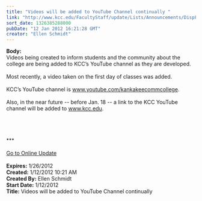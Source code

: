 ```yaml
---
title: "Videos will be added to YouTube Channel continually "
link: "http://www.kcc.edu/FacultyStaff/update/Lists/Announcements/DispForm.aspx?ID=574"
sort_date: 1326385288000
pubDate: "12 Jan 2012 16:21:28 GMT"
creator: "Ellen Schmidt"
---
```


<div><b>Body:</b> <div class="ExternalClassF610432A29D84289A34481A02AF5A111"><div>Videos being created to inform students and the community about the college are being added to KCC’s YouTube channel as they are developed.</div>
<div><br />Most recently, a video taken on the first day of classes was added.</div>
<div><br />KCC’s YouTube channel is <a href="http://www.youtube.com/kankakeecommcollege">www.youtube.com/kankakeecommcollege</a>. </div>
<div><br />Also, in the near future -- before Jan. 18 -- a link to the KCC YouTube channel will be added to <a href="/">www.kcc.edu</a>.</div>
<div> </div>
<div> </div>
<div> </div>
<div>
<div> </div>
<div>
<div>***</div>
<div> </div>
<div><a href="/FacultyStaff/update/Pages/dailyupdate.aspx">Go to Online Update</a></div>
<div> </div></div></div></div></div>
<div><b>Expires:</b> 1/26/2012</div>
<div><b>Created:</b> 1/12/2012 10:21 AM</div>
<div><b>Created By:</b> Ellen Schmidt</div>
<div><b>Start Date:</b> 1/12/2012</div>
<div><b>Title:</b> Videos will be added to YouTube Channel continually </div>
